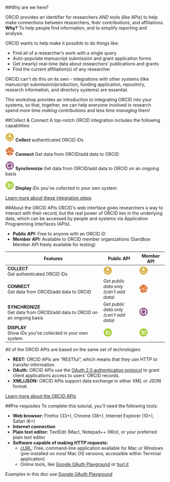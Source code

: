 ##Why are we here?

ORCID provides an identifier for researchers _AND_ tools (like APIs) to help make connections between researchers, their contributions, and affiliations. **Why?** To help people find information, and to simplify reporting and analysis.

ORCID wants to help make it possible to do things like:

* Find all of a researcher’s work with a single query
* Auto-populate manuscript submission and grant application forms
* Get (nearly) real-time data about researchers’ publications and grants
* Find the current affiliation(s) of any researcher

ORCID can't do this on its own - integrations with other systems (like manuscript submission/production, funding application, repository, research information, and directory systems) are essential. 

This workshop provides an introduction to integrating ORCID into your systems, so that, together, we can help everyone involved in research spend more time *making* contributions and less time *managing* them!

##Collect & Connect
A top-notch ORCID integration includes the following capabilities:

<img src="images/Collect_4PP.png" class="icon" width="28" alt="ORCID Collect icon"/> **Collect** authenticated ORCID iDs

<img src="images/Connect_4PP.png" class="icon" width="28" alt="ORCID Connect icon"/> **Connect** Get data from ORCID/add data to ORCID

<img src="images/Synchronize_4PP.png" class="icon" width="28" alt="ORCID Synchronize icon"/> **Synchronize** Get data from ORCID/add data to ORCID on an ongoing basis 

<img src="images/Display_4PP.png" class="icon" width="28" alt="ORCID Display icon"/> **Display** iDs you’ve collected in your own system

[Learn more about these integration steps](https://members.orcid.org/)


##About the ORCID APIs
ORCID's web interface gives researchers a way to interact with their record, but the real power of ORCID lies in the underlying data, which can be accessed by people and systems via Application Programming Interfaces (APIs).

* **Public API:** Free to anyone with an ORCID iD
* **Member API:** Available to ORCID member organizations (Sandbox Member API freely available for testing)

| Features       | Public API | Member API |
| -------------- | ---------- | ---------- |
|**COLLECT**<br>Get authenticated ORCID iDs| <img src="images/Collect_4PP.png" class="icon" width="28" alt="ORCID Collect icon"/> | <img src="images/Collect_4PP.png" width="28" alt="ORCID Collect icon"/> |
|**CONNECT**<br>Get data from ORCID/add data to ORCID| *Get public data only<br>(can't add data)* | <img src="images/Connect_4PP.png" class="icon" width="28" alt="ORCID Connect icon"/> |
|**SYNCHRONIZE**<br>Get data from ORCID/add data to ORCID on an ongoing basis| *Get public data only<br>(can't add data)* | <img src="images/Synchronize_4PP.png" class="icon" width="28" alt="ORCID Synchronize icon"/> |
|**DISPLAY**<br>Show iDs you’ve collected in your own system| <img src="images/Display_4PP.png" class="icon" width="28" alt="ORCID Display icon"/> | <img src="images/Display_4PP.png" class="icon" width="28" alt="ORCID Display icon"/> |

All of the ORCID APIs are  based on the same set of technologies:

* **REST:** ORCID APIs are &ldquo;RESTful&rdquo;, which  means that they use HTTP to transfer information.
* **OAuth:** ORCID  APIs use the [OAuth 2.0 authentication protocol](https://oauth.net/2/) to grant client  applications access to users&rsquo; ORCID records.
* **XML/JSON:** ORCID APIs support data exchange in either XML or JSON format.

[Learn more about the ORCID APIs](https://members.orcid.org/api/about-orcid-apis)

##Pre-requisites
To complete this tutorial, you'll need the following tools:

* **Web browser:** Firefox (33+), Chrome (38+), Internet Explorer (10+), Safari (6+)
* **Internet connection**
* **Plain text editor:** TextEdit (Mac), Notepad++ (Win), or your preferred plain text editor
* **Software capable of making HTTP requests:**
    - [cURL](http://curl.haxx.se/download.html): Free, command-line application available for Mac  or Windows (pre-installed on most Mac OS versions; accessible within Terminal application)
    - Online tools, like [Google OAuth Playground](https://developers.google.com/oauthplayground/) or [hurl.it](http://hurl.it">hurl.it)

Examples in this doc use [Google OAuth Playground](https://developers.google.com/oauthplayground/)